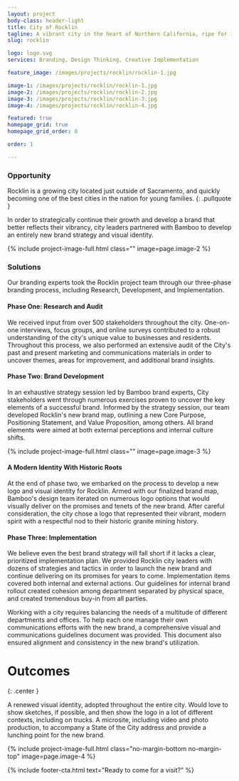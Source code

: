 ```yaml
---
layout: project
body-class: header-light
title: City of Rocklin
tagline: A vibrant city in the heart of Northern California, ripe for increasing their street cred.
slug: rocklin

logo: logo.svg
services: Branding, Design Thinking, Creative Implementation

feature_image: /images/projects/rocklin/rocklin-1.jpg

image-1: /images/projects/rocklin/rocklin-1.jpg
image-2: /images/projects/rocklin/rocklin-2.jpg
image-3: /images/projects/rocklin/rocklin-3.jpg
image-4: /images/projects/rocklin/rocklin-4.jpg

featured: true
homepage_grid: true
homepage_grid_order: 0

order: 1

---
```


### Opportunity
Rocklin is a growing city located just outside of Sacramento, and quickly becoming one of the best cities in the nation for young families. 
{: .pullquote }

In order to strategically continue their growth and develop a brand that better reflects their vibrancy, city leaders partnered with Bamboo to develop an entirely new brand strategy and visual identity.

{% include project-image-full.html class="" image=page.image-2 %}

### Solutions
Our branding experts took the Rocklin project team through our three-phase branding process, including Research, Development, and Implementation. 

#### Phase One: Research and Audit 
We received input from over 500 stakeholders throughout the city. One-on-one interviews, focus groups, and online surveys contributed to a robust understanding of the city's unique value to businesses and residents. Throughout this process, we also performed an extensive audit of the City's past and present marketing and communications materials in order to uncover themes, areas for improvement, and additional brand insights.

#### Phase Two: Brand Development
In an exhaustive strategy session led by Bamboo brand experts, City stakeholders went through numerous exercises proven to uncover the key elements of a successful brand. Informed by the strategy session, our team developed Rocklin's new brand map, outlining a new Core Purpose, Positioning Statement, and Value Proposition, among others. All brand elements were aimed at both external perceptions and internal culture shifts. 

{% include project-image-full.html class="" image=page.image-3 %}

#### A Modern Identity With Historic Roots
At the end of phase two, we embarked on the process to develop a new logo and visual identity for Rocklin. Armed with our finalized brand map, Bamboo's design team iterated on numerous logo options that would visually deliver on the promises and tenets of the new brand. After careful consideration, the city chose a logo that represented their vibrant, modern spirit with a respectful nod to their historic granite mining history.

#### Phase Three: Implementation
We believe even the best brand strategy will fall short if it lacks a clear, prioritized implementation plan. We provided Rocklin city leaders with dozens of strategies and tactics in order to launch the new brand and continue delivering on its promises for years to come. Implementation items covered both internal and external actions. Our guidelines for internal brand rollout created cohesion among department separated by physical space, and created tremendous buy-in from all parties. 

Working with a city requires balancing the needs of a multitude of different departments and offices. To help each one manage their own communications efforts with the new brand, a comprehensive visual and communications guidelines document was provided. This document also ensured alignment and consistency in the new brand's utilization.


# Outcomes
{: .center }

A renewed visual identity, adopted throughout the entire city. Would love to show sketches, if possible, and then show the logo in a lot of different contexts, including on trucks. A microsite, including video and photo production, to accompany a State of the City address and provide a lunching point for the new brand.

{% include project-image-full.html class="no-margin-bottom no-margin-top" image=page.image-4 %}

{% include footer-cta.html text="Ready to come for a visit?" %}


